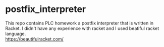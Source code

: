 # postfix_interpreter
This repo contains PLC homework a postfix interpreter that is written in Racket. I didn't have any experience with racket and I used beatiful racket language.
<br/>https://beautifulracket.com/
